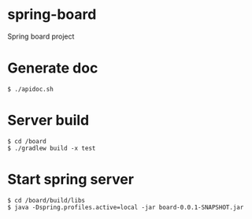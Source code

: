 # spring-board
Spring board project

# Generate doc
```
$ ./apidoc.sh
```

# Server build
```
$ cd /board 
$ ./gradlew build -x test 
```

# Start spring server
```
$ cd /board/build/libs
$ java -Dspring.profiles.active=local -jar board-0.0.1-SNAPSHOT.jar
```